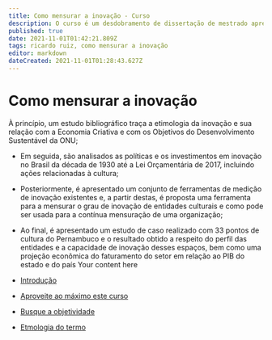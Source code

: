 ```yaml
---
title: Como mensurar a inovação - Curso
description: O curso é um desdobramento de dissertação de mestrado apresentada na Faculdade de Ciências da Adminsitração de Pernambuco - FCAP/ UPE. Menção honrosa de melhor dissertação de 2018 na instituição
published: true
date: 2021-11-01T01:42:21.809Z
tags: ricardo ruiz, como mensurar a inovação
editor: markdown
dateCreated: 2021-11-01T01:28:43.627Z
---
```


# Como mensurar a inovação
À princípio, um estudo bibliográfico traça a etimologia da inovação e sua relação com a Economia
Criativa e com os Objetivos do Desenvolvimento Sustentável da ONU;
- Em seguida, são analisados as políticas e os investimentos em inovação no Brasil da década de
1930 até a Lei Orçamentária de 2017, incluindo ações relacionadas à cultura;
- Posteriormente, é apresentado um conjunto de ferramentas de medição de inovação existentes e,
a partir destas, é proposta uma ferramenta para a mensurar o grau de inovação de entidades
culturais e como pode ser usada para a contínua mensuração de uma organização;
- Ao final, é apresentado um estudo de caso realizado com 33 pontos de cultura do Pernambuco e o
resultado obtido a respeito do perfil das entidades e a capacidade de inovação desses espaços, bem
como uma projeção econômica do faturamento do setor em relação ao PIB do estado e do país
Your content here

- [Introdução](/recursos/introducao)
- [Aproveite ao máximo este curso](/recursos/aproveite-ao-maxmo)
- [Busque a objetividade](/recursos/busque-a-objetividade)
- [Etmologia do termo](/recursos/etmologia-do-termo)
